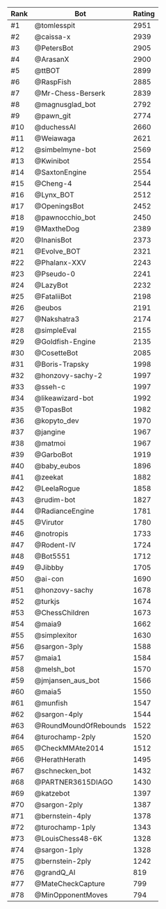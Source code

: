 Rank|Bot|Rating
---|---|---
#1|@tomlesspit|2951
#2|@caissa-x|2939
#3|@PetersBot|2905
#4|@ArasanX|2900
#5|@ttBOT|2899
#6|@RaspFish|2885
#7|@Mr-Chess-Berserk|2839
#8|@magnusglad_bot|2792
#9|@pawn_git|2774
#10|@duchessAI|2660
#11|@Weiawaga|2621
#12|@simbelmyne-bot|2569
#13|@Kwinibot|2554
#14|@SaxtonEngine|2554
#15|@Cheng-4|2544
#16|@Lynx_BOT|2512
#17|@OpeningsBot|2452
#18|@pawnocchio_bot|2450
#19|@MaxtheDog|2389
#20|@InanisBot|2373
#21|@Evolve_BOT|2321
#22|@Phalanx-XXV|2243
#23|@Pseudo-0|2241
#24|@LazyBot|2232
#25|@FataliiBot|2198
#26|@eubos|2191
#27|@Nakshatra3|2174
#28|@simpleEval|2155
#29|@Goldfish-Engine|2135
#30|@CosetteBot|2085
#31|@Boris-Trapsky|1998
#32|@honzovy-sachy-2|1997
#33|@sseh-c|1997
#34|@likeawizard-bot|1992
#35|@TopasBot|1982
#36|@kopyto_dev|1970
#37|@jangine|1967
#38|@matmoi|1967
#39|@GarboBot|1919
#40|@baby_eubos|1896
#41|@zeekat|1882
#42|@LeelaRogue|1858
#43|@rudim-bot|1827
#44|@RadianceEngine|1781
#45|@Virutor|1780
#46|@notropis|1733
#47|@Rodent-IV|1724
#48|@Bot5551|1712
#49|@Jibbby|1705
#50|@ai-con|1690
#51|@honzovy-sachy|1678
#52|@turkjs|1674
#53|@ChessChildren|1673
#54|@maia9|1662
#55|@simplexitor|1630
#56|@sargon-3ply|1588
#57|@maia1|1584
#58|@melsh_bot|1570
#59|@jmjansen_aus_bot|1566
#60|@maia5|1550
#61|@munfish|1547
#62|@sargon-4ply|1544
#63|@RoundMoundOfRebounds|1522
#64|@turochamp-2ply|1520
#65|@CheckMMAte2014|1512
#66|@HerathHerath|1495
#67|@schnecken_bot|1432
#68|@PARTNER3615DIAGO|1430
#69|@katzebot|1397
#70|@sargon-2ply|1387
#71|@bernstein-4ply|1378
#72|@turochamp-1ply|1343
#73|@LouisChess48-6K|1328
#74|@sargon-1ply|1328
#75|@bernstein-2ply|1242
#76|@grandQ_AI|819
#77|@MateCheckCapture|799
#78|@MinOpponentMoves|794
